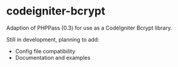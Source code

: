 codeigniter-bcrypt
==================

Adaption of PHPPass (0.3) for use as a CodeIgniter Bcrypt library.

Still in development, planning to add:

* Config file compatibility
* Documentation and examples